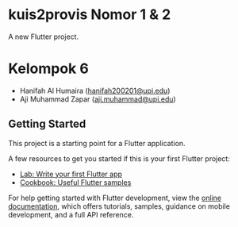 # kuis2provis Nomor 1 & 2

A new Flutter project.

# Kelompok 6
- Hanifah Al Humaira (hanifah200201@upi.edu) 
- Aji Muhammad Zapar (aji.muhammad@upi.edu)

## Getting Started

This project is a starting point for a Flutter application.

A few resources to get you started if this is your first Flutter project:

- [Lab: Write your first Flutter app](https://docs.flutter.dev/get-started/codelab)
- [Cookbook: Useful Flutter samples](https://docs.flutter.dev/cookbook)

For help getting started with Flutter development, view the
[online documentation](https://docs.flutter.dev/), which offers tutorials,
samples, guidance on mobile development, and a full API reference.

